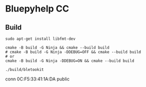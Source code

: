# Bluepyhelp CC


## Build

```shell
sudo apt-get install libfmt-dev
```


```shell
cmake -B build -G Ninja && cmake --build build
# cmake -B build -G Ninja -DDEBUG=OFF && cmake --build build
# or 
cmake -B build -G Ninja -DDEBUG=ON && cmake --build build
```

```shell
./build/bletookit 
```

conn 0C:F5:33:41:1A:DA public

